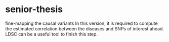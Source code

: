 # senior-thesis
fine-mapping the causal variants
In this version, it is required to compute the estimated correlation between the diseases and SNPs of interest ahead. LDSC can be a useful tool to finish this step. 
